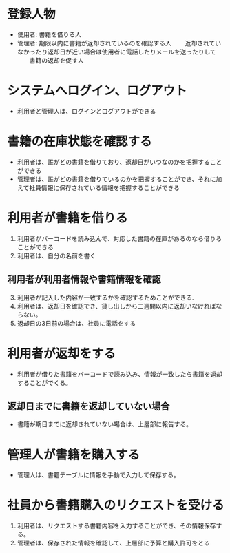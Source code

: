   # 登録人物
  - 使用者: 書籍を借りる人
  - 管理者: 期限以内に書籍が返却されているのを確認する人
　　返却されていなかったり返却日が近い場合は使用者に電話したりメールを送ったりして
　　書籍の返却を促す人


 # システムへログイン、ログアウト
 - 利用者と管理人は、ログインとログアウトができる

 # 書籍の在庫状態を確認する
  - 利用者は、誰がどの書籍を借りており、返却日がいつなのかを把握することができる
  - 管理者は、誰がどの書籍を借りているのかを把握することができ、それに加えて社員情報に保存されている情報を把握することができる

 # 利用者が書籍を借りる
  1. 利用者がバーコードを読み込んで、対応した書籍の在庫があるのなら借りることができる
  2. 利用者は、自分の名前を書く
 ## 利用者が利用者情報や書籍情報を確認
  3. 利用者が記入した内容が一致するかを確認するためことができる.
  4. 利用者は、返却日を確認でき、貸し出しから二週間以内に返却いなければならない。
  5. 返却日の3日前の場合は、社員に電話をする


 # 利用者が返却をする
  - 利用者が借りた書籍をバーコードで読み込み、情報が一致したら書籍を返却することがでくる。

## 返却日までに書籍を返却していない場合
  - 書籍が期日までに返却されていない場合は、上層部に報告する。


 # 管理人が書籍を購入する
 - 管理人は、書籍テーブルに情報を手動で入力して保存する。

 # 社員から書籍購入のリクエストを受ける
 1. 利用者は、リクエストする書籍内容を入力することができ、その情報保存する。
 2. 管理者は、保存された情報を確認して、上層部に予算と購入許可をとる
